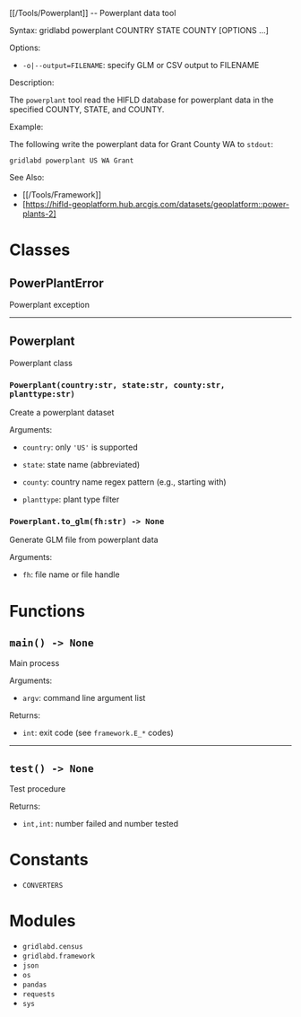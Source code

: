 [[/Tools/Powerplant]] -- Powerplant data tool

Syntax: gridlabd powerplant COUNTRY STATE COUNTY [OPTIONS ...]

Options:

* `-o|--output=FILENAME`: specify GLM or CSV output to FILENAME

Description:

The `powerplant` tool read the HIFLD database for powerplant data in the
specified COUNTY, STATE, and COUNTY.

Example:

The following write the powerplant data for Grant County WA to `stdout`:

~~~
gridlabd powerplant US WA Grant
~~~

See Also:

* [[/Tools/Framework]]
* [https://hifld-geoplatform.hub.arcgis.com/datasets/geoplatform::power-plants-2]




# Classes

## PowerPlantError

Powerplant exception

---

## Powerplant

Powerplant class

### `Powerplant(country:str, state:str, county:str, planttype:str)`

Create a powerplant dataset

Arguments:

* `country`: only `'US'` is supported

* `state`: state name (abbreviated)

* `county`: country name regex pattern (e.g., starting with)

* `planttype`: plant type filter


### `Powerplant.to_glm(fh:str) -> None`

Generate GLM file from powerplant data

Arguments:

* `fh`: file name or file handle


# Functions

## `main() -> None`

Main process

Arguments:

* `argv`: command line argument list

Returns:

* `int`: exit code (see `framework.E_*` codes)


---

## `test() -> None`

Test procedure

Returns:

* `int,int`: number failed and number tested


# Constants

* `CONVERTERS`

# Modules

* `gridlabd.census`
* `gridlabd.framework`
* `json`
* `os`
* `pandas`
* `requests`
* `sys`
